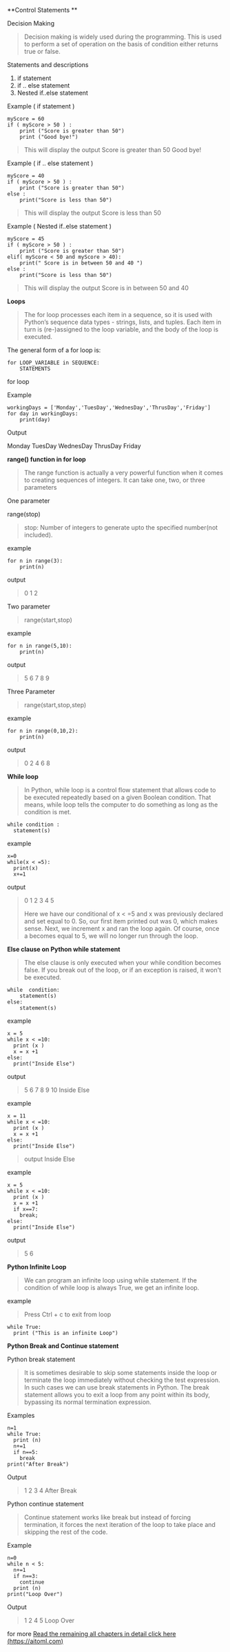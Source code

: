 ﻿
**Control Statements **

Decision Making
> Decision making is widely used during the programming. This is used to perform a set of operation on the basis of condition either returns true or false.

Statements and descriptions

 1. if statement
 2. if .. else statement
 3. Nested if..else statement

Example ( if statement )

    myScore = 60
    if ( myScore > 50 ) : 
    	print ("Score is greater than 50")
    	print ("Good bye!")
> This will display the output 
> Score is greater than 50 Good bye!
 
 Example ( if .. else  statement )
 

    myScore = 40
    if ( myScore > 50 ) : 
    	print ("Score is greater than 50")
    else :
	    print("Score is less than 50")
	    

> This will display the output 
> Score is less than 50

Example ( Nested if..else statement )

    myScore = 45
    if ( myScore > 50 ) : 
    	print ("Score is greater than 50")
    elif( myScore < 50 and myScore > 40):
	    print(" Score is in between 50 and 40 ")
    else :
	    print("Score is less than 50")

> This will display the output
> Score is in between 50 and 40

**Loops**
> The for loop processes each item in a sequence, so it is used with Python’s sequence data types - strings, lists, and tuples.
Each item in turn is (re-)assigned to the loop variable, and the body of the loop is executed.

The general form of a for loop is:

    for LOOP_VARIABLE in SEQUENCE:
        STATEMENTS
for loop

Example

     
    workingDays = ['Monday','TuesDay','WednesDay','ThrusDay','Friday']
    for day in workingDays:
        print(day)

Output
>  
Monday
TuesDay
WednesDay
ThrusDay
Friday

**range() function in for loop**

> The range function is actually a very powerful function when it comes to creating sequences of integers. It can take one, two, or three parameters

One parameter

range(stop)
> stop: Number of integers to generate upto the specified number(not included).

example

    for n in range(3):
        print(n)

output

> 0 1 2

Two parameter

> range(start,stop)

example

 

    for n in range(5,10):
        print(n)

output

>   5 6 7 8 9

Three Parameter

 > range(start,stop,step)

example

 

    for n in range(0,10,2):
        print(n)

output

 

> 0 2 4 6 8

**While loop**

> In Python, while loop is a control flow statement that allows code to be executed repeatedly based on a given Boolean condition. That means, while loop tells the computer to do something as long as the condition is met.


 

    while condition :
      statement(s)

example

 

    x=0
    while(x < =5):
      print(x)
      x+=1

output

 

> 0 1 2 3 4 5
> 
> Here we have our conditional of x < =5 and x was previously declared
> and set equal to 0. So, our first item printed out was 0, which makes
> sense. Next, we increment x and ran the loop again. Of course, once a
> becomes equal to 5, we will no longer run through the loop.

**Else clause on Python while statement**

> The else clause is only executed when your while condition becomes false. If you break out of the loop, or if an exception is raised, it won't be executed.


 

    while  condition:
        statement(s)
    else:
        statement(s)

example

 

    x = 5
    while x < =10:
      print (x )
      x = x +1
    else:
      print("Inside Else")

output

 
   

>    5
>       6
>       7
>       8
>       9
>       10
>       Inside Else

example

 

    x = 11
    while x < =10:
      print (x )
      x = x +1
    else:
      print("Inside Else")

> output
>   Inside Else

example

    x = 5
    while x < =10:
      print (x )
      x = x +1
      if x==7:
        break;
    else:
      print("Inside Else")

output

>   5 6

**Python Infinite Loop**

>We can program an infinite loop using while statement. If the condition of while loop is always True, we get an infinite loop.

example

 
> Press Ctrl + c to exit from loop

    while True:
      print ("This is an infinite Loop")


**Python Break and Continue statement**

Python break statement

>It is sometimes desirable to skip some statements inside the loop or terminate the loop immediately without checking the test expression. In such cases we can use break statements in Python. The break statement allows you to exit a loop from any point within its body, bypassing its normal termination expression.

Examples

     
    n=1
    while True:
      print (n)
      n+=1
      if n==5:
        break
    print("After Break")

Output
 

> 1 2 3 4 After Break

Python continue statement

> Continue statement works like break but instead of forcing termination, it forces the next iteration of the loop to take place and skipping the rest of the code.

Example

     
    n=0
    while n < 5:
      n+=1
      if n==3:
        continue
      print (n)
    print("Loop Over")

Output
 

> 1 2 4 5 Loop Over


for more [Read the remaining all chapters in detail  click here (https://aitoml.com)](https://aitoml.com/)


